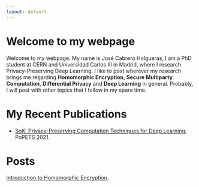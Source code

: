 ```yaml
---
layout: default
---
```


# Welcome to my webpage

Welcome to my webpage. My name is José Cabrero Holgueras, I am a PhD student at CERN and Universidad Carlos III in Madrid, where I research Privacy-Preserving Deep Learning. I like to post wherever my research brings me regarding **Homomorphic Encryption**, **Secure Multiparty Computation**, **Differential Privacy** and **Deep Learning** in general. Probably, I will post with other topics that I follow in my spare time.

# My Recent Publications 

* [SoK: Privacy-Preserving Computation Techniques for Deep Learning](https://petsymposium.org/2021/files/papers/issue4/popets-2021-0064.pdf), PoPETS 2021.


# Posts 

[Introduction to Homomorphic Encryption](./posts/introduction_to_he.md).



